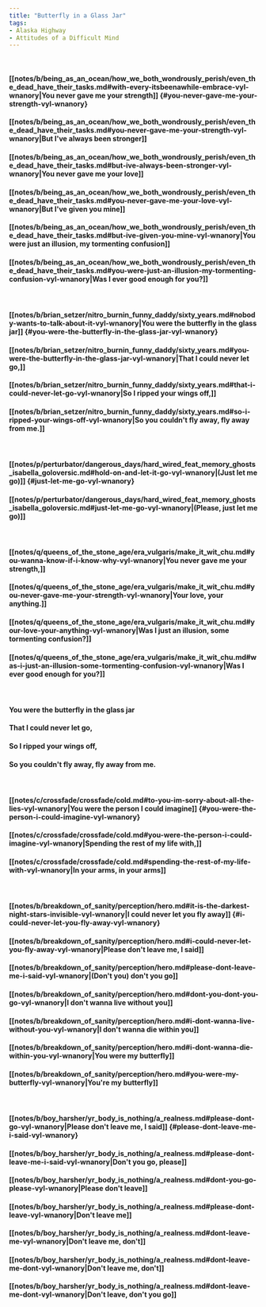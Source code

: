 ```yaml
---
title: "Butterfly in a Glass Jar"
tags:
- Alaska Highway
- Attitudes of a Difficult Mind
---
```

&nbsp;
#### [[notes/b/being_as_an_ocean/how_we_both_wondrously_perish/even_the_dead_have_their_tasks.md#with-every-itsbeenawhile-embrace-vyl-wnanory|You never gave me your strength]] {#you-never-gave-me-your-strength-vyl-wnanory}
#### [[notes/b/being_as_an_ocean/how_we_both_wondrously_perish/even_the_dead_have_their_tasks.md#you-never-gave-me-your-strength-vyl-wnanory|But I've always been stronger]]
#### [[notes/b/being_as_an_ocean/how_we_both_wondrously_perish/even_the_dead_have_their_tasks.md#but-ive-always-been-stronger-vyl-wnanory|You never gave me your love]]
#### [[notes/b/being_as_an_ocean/how_we_both_wondrously_perish/even_the_dead_have_their_tasks.md#you-never-gave-me-your-love-vyl-wnanory|But I've given you mine]]
#### [[notes/b/being_as_an_ocean/how_we_both_wondrously_perish/even_the_dead_have_their_tasks.md#but-ive-given-you-mine-vyl-wnanory|You were just an illusion, my tormenting confusion]]
#### [[notes/b/being_as_an_ocean/how_we_both_wondrously_perish/even_the_dead_have_their_tasks.md#you-were-just-an-illusion-my-tormenting-confusion-vyl-wnanory|Was I ever good enough for you?]]
&nbsp;
#### [[notes/b/brian_setzer/nitro_burnin_funny_daddy/sixty_years.md#nobody-wants-to-talk-about-it-vyl-wnanory|You were the butterfly in the glass jar]] {#you-were-the-butterfly-in-the-glass-jar-vyl-wnanory}
#### [[notes/b/brian_setzer/nitro_burnin_funny_daddy/sixty_years.md#you-were-the-butterfly-in-the-glass-jar-vyl-wnanory|That I could never let go,]]
#### [[notes/b/brian_setzer/nitro_burnin_funny_daddy/sixty_years.md#that-i-could-never-let-go-vyl-wnanory|So I ripped your wings off,]]
#### [[notes/b/brian_setzer/nitro_burnin_funny_daddy/sixty_years.md#so-i-ripped-your-wings-off-vyl-wnanory|So you couldn't fly away, fly away from me.]]
&nbsp;
#### [[notes/p/perturbator/dangerous_days/hard_wired_feat_memory_ghosts_isabella_goloversic.md#hold-on-and-let-it-go-vyl-wnanory|(Just let me go)]] {#just-let-me-go-vyl-wnanory}
#### [[notes/p/perturbator/dangerous_days/hard_wired_feat_memory_ghosts_isabella_goloversic.md#just-let-me-go-vyl-wnanory|(Please, just let me go)]]
&nbsp;
#### [[notes/q/queens_of_the_stone_age/era_vulgaris/make_it_wit_chu.md#you-wanna-know-if-i-know-why-vyl-wnanory|You never gave me your strength,]]
#### [[notes/q/queens_of_the_stone_age/era_vulgaris/make_it_wit_chu.md#you-never-gave-me-your-strength-vyl-wnanory|Your love, your anything.]]
#### [[notes/q/queens_of_the_stone_age/era_vulgaris/make_it_wit_chu.md#your-love-your-anything-vyl-wnanory|Was I just an illusion, some tormenting confusion?]]
#### [[notes/q/queens_of_the_stone_age/era_vulgaris/make_it_wit_chu.md#was-i-just-an-illusion-some-tormenting-confusion-vyl-wnanory|Was I ever good enough for you?]]
&nbsp;
#### You were the butterfly in the glass jar
#### That I could never let go,
#### So I ripped your wings off,
#### So you couldn't fly away, fly away from me.
&nbsp;
#### [[notes/c/crossfade/crossfade/cold.md#to-you-im-sorry-about-all-the-lies-vyl-wnanory|You were the person I could imagine]] {#you-were-the-person-i-could-imagine-vyl-wnanory}
#### [[notes/c/crossfade/crossfade/cold.md#you-were-the-person-i-could-imagine-vyl-wnanory|Spending the rest of my life with,]]
#### [[notes/c/crossfade/crossfade/cold.md#spending-the-rest-of-my-life-with-vyl-wnanory|In your arms, in your arms]]
&nbsp;
#### [[notes/b/breakdown_of_sanity/perception/hero.md#it-is-the-darkest-night-stars-invisible-vyl-wnanory|I could never let you fly away]] {#i-could-never-let-you-fly-away-vyl-wnanory}
#### [[notes/b/breakdown_of_sanity/perception/hero.md#i-could-never-let-you-fly-away-vyl-wnanory|Please don't leave me, I said]]
#### [[notes/b/breakdown_of_sanity/perception/hero.md#please-dont-leave-me-i-said-vyl-wnanory|(Don't you) don't you go]]
#### [[notes/b/breakdown_of_sanity/perception/hero.md#dont-you-dont-you-go-vyl-wnanory|I don't wanna live without you]]
#### [[notes/b/breakdown_of_sanity/perception/hero.md#i-dont-wanna-live-without-you-vyl-wnanory|I don't wanna die within you]]
#### [[notes/b/breakdown_of_sanity/perception/hero.md#i-dont-wanna-die-within-you-vyl-wnanory|You were my butterfly]]
#### [[notes/b/breakdown_of_sanity/perception/hero.md#you-were-my-butterfly-vyl-wnanory|You're my butterfly]]
&nbsp;
#### [[notes/b/boy_harsher/yr_body_is_nothing/a_realness.md#please-dont-go-vyl-wnanory|Please don't leave me, I said]] {#please-dont-leave-me-i-said-vyl-wnanory}
#### [[notes/b/boy_harsher/yr_body_is_nothing/a_realness.md#please-dont-leave-me-i-said-vyl-wnanory|Don't you go, please]]
#### [[notes/b/boy_harsher/yr_body_is_nothing/a_realness.md#dont-you-go-please-vyl-wnanory|Please don't leave]]
#### [[notes/b/boy_harsher/yr_body_is_nothing/a_realness.md#please-dont-leave-vyl-wnanory|Don't leave me]]
#### [[notes/b/boy_harsher/yr_body_is_nothing/a_realness.md#dont-leave-me-vyl-wnanory|Don't leave me, don't]]
#### [[notes/b/boy_harsher/yr_body_is_nothing/a_realness.md#dont-leave-me-dont-vyl-wnanory|Don't leave me, don't]]
#### [[notes/b/boy_harsher/yr_body_is_nothing/a_realness.md#dont-leave-me-dont-vyl-wnanory|Don't leave, don't you go]]
